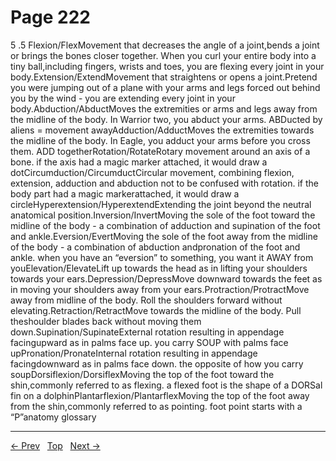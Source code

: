 # Page 222

5 .5 Flexion/FlexMovement that decreases the angle of a joint,bends a joint or brings the bones closer together. When you curl your entire body into a tiny ball,including fingers, wrists and toes, you are flexing every joint in your body.Extension/ExtendMovement that straightens or opens a joint.Pretend you were jumping out of a plane with your arms and legs forced out behind you by the wind - you are extending every joint in your body.Abduction/AbductMoves the extremities or arms and legs away from the midline of the body. In Warrior two, you abduct your arms. ABDucted by aliens = movement awayAdduction/AdductMoves the extremities towards the midline of the body. In Eagle, you adduct your arms before you cross them. ADD togetherRotation/RotateRotary movement around an axis of a bone. if the axis had a magic marker attached, it would draw a dotCircumduction/CircumductCircular movement, combining flexion, extension, adduction and abduction not to be confused with rotation. if the body part had a magic markerattached, it would draw a circleHyperextension/HyperextendExtending the joint beyond the neutral anatomical position.Inversion/InvertMoving the sole of the foot toward the midline of the body - a combination of adduction and supination of the foot and ankle.Eversion/EvertMoving the sole of the foot away from the midline of the body - a combination of abduction andpronation of the foot and ankle. when you have an “eversion” to something, you want it AWAY from youElevation/ElevateLift up towards the head as in lifting your shoulders towards your ears.Depression/DepressMove downward towards the feet as in moving your shoulders away from your ears.Protraction/ProtractMove away from midline of the body. Roll the shoulders forward without elevating.Retraction/RetractMove towards the midline of the body. Pull theshoulder blades back without moving them down.Supination/SupinateExternal rotation resulting in appendage facingupward as in palms face up. you carry SOUP with palms face upPronation/PronateInternal rotation resulting in appendage facingdownward as in palms face down. the opposite of how you carry soupDorsiflexion/DorsiflexMoving the top of the foot toward the shin,commonly referred to as flexing. a flexed foot is the shape of a DORSal fin on a dolphinPlantarflexion/PlantarflexMoving the top of the foot away from the shin,commonly referred to as pointing. foot point starts with a “P”anatomy glossary


---
[← Prev](/pages/page-221.md) &nbsp; [Top](/index.md) &nbsp; [Next →](/pages/page-223.md)
